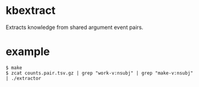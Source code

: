 # kbextract
Extracts knowledge from shared argument event pairs.

# example

    $ make
    $ zcat counts.pair.tsv.gz | grep "work-v:nsubj" | grep "make-v:nsubj" | ./extractor
    

